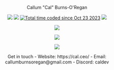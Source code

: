 <p align="center"> Callum "Cal" Burns-O'Regan </p>

<p align="center">
  <img src="https://img.shields.io/badge/Age-20yo-informational">
  <img src="https://img.shields.io/badge/Working%20as-University%20Student-informational">
  <a href="https://wakatime.com/@018b5d6a-ca16-4bfc-81ed-9c2b6be5904c"><img src="https://wakatime.com/badge/user/018b5d6a-ca16-4bfc-81ed-9c2b6be5904c.svg" alt="Total time coded since Oct 23 2023" /><a>
  <img src="https://komarev.com/ghpvc/?username=CalRL&color=blue">
</p>

<!-- action-docs-header source="action.yml" -->

<!-- action-docs-description source="action.yml" -->

<!-- action-docs-inputs source="action.yml" -->

<!-- action-docs-outputs source="action.yml" -->

<!-- action-docs-runs source="action.yml" -->

<p align="center">
  <a href="https://github-readme-stats.vercel.app">
    <img src="https://github-readme-stats.vercel.app/api/top-langs/?username=CalRL&layout=compact"/>
  </a>
</p>
<p align="center">
  <a href="https://skillicons.dev">
    <img src="https://skillicons.dev/icons?i=ts,nextjs,react,tailwind,flask&)"/>
  </a>
</p>
<p align="center">
  <a href="https://skillicons.dev">
    <img src="https://skillicons.dev/icons?i=c,azure,rust,java,py,postgres&)"/>
  </a>
</p>
<p align="center">
Get in touch
- Website: https://cal.ceo/
- Email: callumburnsoregan@gmail.com
- Discord: caldev
</p>

